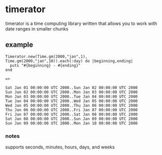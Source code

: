 # timerator
timerator is a time computing library written that allows you to work with date ranges in smaller chunks

## example
    Timerator.new(Time.gm(2000,"jan",1), Time.gm(2000,"jan",10)).each(:day) do |beginning,ending|
      puts "#{beginning} - #{ending}"
    end

    =>

    Sat Jan 01 00:00:00 UTC 2000..Sun Jan 02 00:00:00 UTC 2000  
    Sun Jan 02 00:00:00 UTC 2000..Mon Jan 03 00:00:00 UTC 2000  
    Mon Jan 03 00:00:00 UTC 2000..Tue Jan 04 00:00:00 UTC 2000  
    Tue Jan 04 00:00:00 UTC 2000..Wed Jan 05 00:00:00 UTC 2000  
    Wed Jan 05 00:00:00 UTC 2000..Thu Jan 06 00:00:00 UTC 2000  
    Thu Jan 06 00:00:00 UTC 2000..Fri Jan 07 00:00:00 UTC 2000  
    Fri Jan 07 00:00:00 UTC 2000..Sat Jan 08 00:00:00 UTC 2000  
    Sat Jan 08 00:00:00 UTC 2000..Sun Jan 09 00:00:00 UTC 2000  
    Sun Jan 09 00:00:00 UTC 2000..Mon Jan 10 00:00:00 UTC 2000  

### notes
  supports seconds, minutes, hours, days, and weeks
